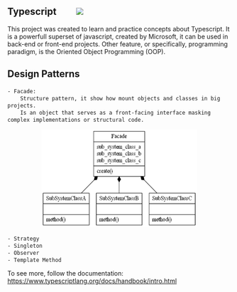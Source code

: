 <h2>Typescript &nbsp &nbsp &nbsp &nbsp
 <img src="https://img.shields.io/badge/TypeScript-007ACC?style=for-the-badge&logo=typescript&logoColor=white" />
 </h2>

<p>
    This project was created to learn and practice concepts about Typescript.
    It is a powerfull superset of javascript, created by Microsoft, it can be used in back-end or front-end projects. Other feature, or specifically, programming paradigm, is the Oriented Object Programming (OOP).

<h2>Design Patterns </h2>

    - Facade:
        Structure pattern, it show how mount objects and classes in big projects.
        Is an object that serves as a front-facing interface masking complex implementations or structural code.

<div align="center">
    <img src="./src/assets/facadePattern.png" alt="facade pattern image" height="220" width="350"/>
</div>

    - Strategy
    - Singleton
    - Observer
    - Template Method

</p>

To see more, follow the documentation: https://www.typescriptlang.org/docs/handbook/intro.html
